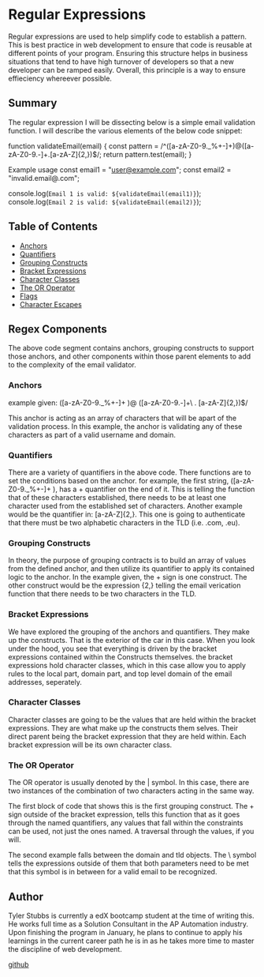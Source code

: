 # Regular Expressions

Regular expressions are used to help simplify code to establish a pattern. This is best practice in web development
to ensure that code is reusable at different points of your program. Ensuring this structure helps in business situations
that tend to have high turnover of developers so that a new developer can be ramped easily. Overall, this principle is a 
way to ensure effieciency whereever possible.

## Summary

The regular expression I will be dissecting below is a simple email validation function. I will describe the various elements
of the below code snippet:

function validateEmail(email) {
  const pattern = /^([a-zA-Z0-9._%+-]+)@([a-zA-Z0-9.-]+\.[a-zA-Z]{2,})$/;
  return pattern.test(email);
}

 Example usage
const email1 = "user@example.com";
const email2 = "invalid.email@.com";

console.log(`Email 1 is valid: ${validateEmail(email1)}`);
console.log(`Email 2 is valid: ${validateEmail(email2)}`);


## Table of Contents

- [Anchors](#anchors)
- [Quantifiers](#quantifiers)
- [Grouping Constructs](#grouping-constructs)
- [Bracket Expressions](#bracket-expressions)
- [Character Classes](#character-classes)
- [The OR Operator](#the-or-operator)
- [Flags](#flags)
- [Character Escapes](#character-escapes)

## Regex Components

The above code segment contains anchors, grouping constructs to support those anchors,
and other components within those parent elements to add to the complexity of the 
email validator.

### Anchors

example given: ([a-zA-Z0-9._%+-]+ )@ ([a-zA-Z0-9.-]+\ . [a-zA-Z]{2,})$/

This anchor is acting as an array of characters that will be apart of the validation process.
In this example, the anchor is validating any of these characters as part of a valid username and domain.

### Quantifiers

There are a variety of quantifiers in the above code. There functions are to set the conditions based on the 
anchor. for example, the first string, ([a-zA-Z0-9._%+-]+ ), has a + quantifier on the end of it. This is telling the 
function that of these characters established, there needs to be at least one character used from the established
set of characters. Another example would be the quantifier in: [a-zA-Z]{2,}. This one is going to authenticate that there must be two
alphabetic characters in the TLD (i.e. .com, .eu).

### Grouping Constructs

In theory, the purpose of grouping contracts is to build an array of values from the defined anchor, and then utilize its quantifier to
apply its contained logic to the anchor. In the example given, the + sign is one construct. The other construct would be the expression {2,}
telling the email verication function that there needs to be two characters in the TLD.

### Bracket Expressions

We have explored the grouping of the anchors and quantifiers. They make up the constructs. That is the exterior of the car in this case. When you
look under the hood, you see that everything is driven by the bracket expressions contained within the Constructs themselves. the bracket expressions 
hold character classes, which in this case allow you to apply rules to the local part, domain part, and top level domain of the email addresses, seperately.

### Character Classes

Character classes are going to be the values that are held within the bracket expressions. They are what make up the constructs them selves. Their direct 
parent being the bracket expression that they are held within. Each bracket expression will be its own character class. 

### The OR Operator

The OR operator is usually denoted by the | symbol. In this case, there are two instances of the combination of two characters acting in the same way.

The first block of code that shows this is the first grouping construct. The + sign outside of the bracket expression, tells this function that as it goes through 
the named quantifiers, any values that fall within the constraints can be used, not just the ones named. A traversal through the values, if you will.

The second example falls between the domain and tld objects. The \ symbol tells the expressions outside of them that both parameters need to be met that this symbol
is in between for a valid email to be recognized.


## Author

Tyler Stubbs is currently a edX bootcamp student at the time of writing this. He works full time as a Solution Consultant in the AP Automation industry.
Upon finishing the program in January, he plans to continue to apply his learnings in the current career path he is in as he takes more time to master the
discipline of web development. 

[github](https://github.com/zxncho)
